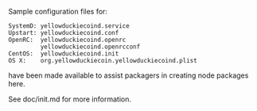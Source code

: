 Sample configuration files for:
```
SystemD: yellowduckiecoind.service
Upstart: yellowduckiecoind.conf
OpenRC:  yellowduckiecoind.openrc
         yellowduckiecoind.openrcconf
CentOS:  yellowduckiecoind.init
OS X:    org.yellowduckiecoin.yellowduckiecoind.plist
```
have been made available to assist packagers in creating node packages here.

See doc/init.md for more information.
